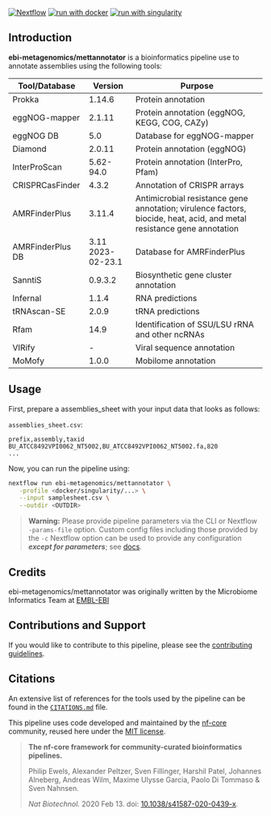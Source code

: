 [![Nextflow](https://img.shields.io/badge/nextflow%20DSL2-%E2%89%A523.04.0-23aa62.svg)](https://www.nextflow.io/)
[![run with docker](https://img.shields.io/badge/run%20with-docker-0db7ed?labelColor=000000&logo=docker)](https://www.docker.com/)
[![run with singularity](https://img.shields.io/badge/run%20with-singularity-1d355c.svg?labelColor=000000)](https://sylabs.io/docs/)

## Introduction

**ebi-metagenomics/mettannotator** is a bioinformatics pipeline use to annotate assemblies using the following tools:

| Tool/Database    | Version           | Purpose                                                                                                                |
| ---------------- | ----------------- | ---------------------------------------------------------------------------------------------------------------------- |
| Prokka           | 1.14.6            | Protein annotation                                                                                                     |
| eggNOG-mapper    | 2.1.11            | Protein annotation (eggNOG, KEGG, COG, CAZy)                                                                           |
| eggNOG DB        | 5.0               | Database for eggNOG-mapper                                                                                             |
| Diamond          | 2.0.11            | Protein annotation (eggNOG)                                                                                            |
| InterProScan     | 5.62-94.0         | Protein annotation (InterPro, Pfam)                                                                                    |
| CRISPRCasFinder  | 4.3.2             | Annotation of CRISPR arrays                                                                                            |
| AMRFinderPlus    | 3.11.4            | Antimicrobial resistance gene annotation; virulence factors, biocide, heat, acid, and metal resistance gene annotation |
| AMRFinderPlus DB | 3.11 2023-02-23.1 | Database for AMRFinderPlus                                                                                             |
| SanntiS          | 0.9.3.2           | Biosynthetic gene cluster annotation                                                                                   |
| Infernal         | 1.1.4             | RNA predictions                                                                                                        |
| tRNAscan-SE      | 2.0.9             | tRNA predictions                                                                                                       |
| Rfam             | 14.9              | Identification of SSU/LSU rRNA and other ncRNAs                                                                        |
| VIRify           | -                 | Viral sequence annotation                                                                                              |
| MoMofy           | 1.0.0             | Mobilome annotation                                                                                                    |

## Usage

First, prepare a assemblies_sheet with your input data that looks as follows:

`assemblies_sheet.csv`:

```csv
prefix,assembly,taxid
BU_ATCC8492VPI0062_NT5002,BU_ATCC8492VPI0062_NT5002.fa,820
...
```

Now, you can run the pipeline using:

```bash
nextflow run ebi-metagenomics/mettannotator \
   -profile <docker/singularity/...> \
   --input samplesheet.csv \
   --outdir <OUTDIR>
```

> **Warning:**
> Please provide pipeline parameters via the CLI or Nextflow `-params-file` option. Custom config files including those
> provided by the `-c` Nextflow option can be used to provide any configuration _**except for parameters**_;
> see [docs](https://nf-co.re/usage/configuration#custom-configuration-files).

## Credits

ebi-metagenomics/mettannotator was originally written by the Microbiome Informatics Team at [EMBL-EBI](https://www.ebi.ac.uk/about/teams/microbiome-informatics/)

## Contributions and Support

If you would like to contribute to this pipeline, please see the [contributing guidelines](.github/CONTRIBUTING.md).

## Citations

An extensive list of references for the tools used by the pipeline can be found in the [`CITATIONS.md`](CITATIONS.md) file.

This pipeline uses code developed and maintained by the [nf-core](https://nf-co.re) community, reused here under the [MIT license](https://github.com/nf-core/tools/blob/master/LICENSE).

> **The nf-core framework for community-curated bioinformatics pipelines.**
>
> Philip Ewels, Alexander Peltzer, Sven Fillinger, Harshil Patel, Johannes Alneberg, Andreas Wilm, Maxime Ulysse Garcia, Paolo Di Tommaso & Sven Nahnsen.
>
> _Nat Biotechnol._ 2020 Feb 13. doi: [10.1038/s41587-020-0439-x](https://dx.doi.org/10.1038/s41587-020-0439-x).
